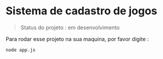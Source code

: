 <h1>Sistema  de cadastro de jogos</h1>

>  Status do projeto : em desenvolvimento 

Para rodar esse projeto  na sua maquina, por favor digite :

```
node app.js
```
